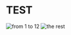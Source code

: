 # TEST
![from 1 to 12](https://user-images.githubusercontent.com/107035687/172607908-9c67366e-5de0-4669-a7ad-1cbe556366d9.jpg)
![the rest](https://user-images.githubusercontent.com/107035687/172607912-bde616cf-b3b9-4096-8c3c-2cd67e68ec01.jpg)
